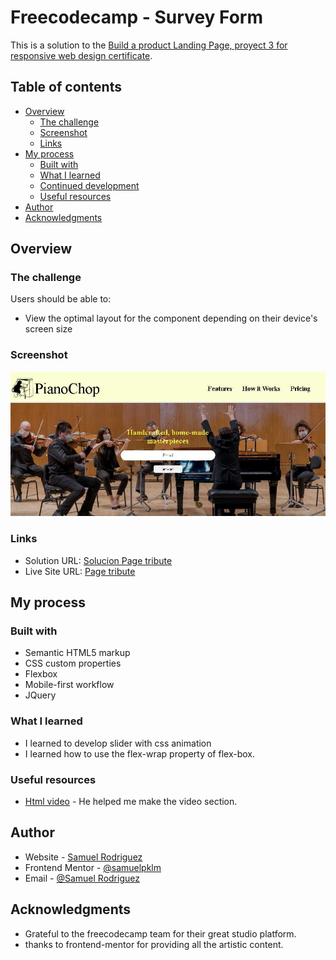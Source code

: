 # Freecodecamp - Survey Form

This is a solution to the [Build a product Landing Page, proyect 3 for responsive web design certificate](https://www.freecodecamp.org/learn/responsive-web-design/responsive-web-design-projects/build-a-tribute-page). 

## Table of contents

- [Overview](#overview)
  - [The challenge](#the-challenge)
  - [Screenshot](#screenshot)
  - [Links](#links)
- [My process](#my-process)
  - [Built with](#built-with)
  - [What I learned](#what-i-learned)
  - [Continued development](#continued-development)
  - [Useful resources](#useful-resources)
- [Author](#author)
- [Acknowledgments](#acknowledgments)

## Overview

### The challenge

Users should be able to:

- View the optimal layout for the component depending on their device's screen size

### Screenshot

![Faq acordion](./capture.jpg)


### Links

- Solution URL: [Solucion Page tribute](https://github.com/samuelpklm/freecodecamp-Responsive_Web_Design/tree/main/Proyecto%201%20-%20Build%20a%20Tribute%20Page)
- Live Site URL: [Page tribute](https://glowing-druid-b887c6.netlify.app/)

## My process

### Built with

- Semantic HTML5 markup
- CSS custom properties
- Flexbox
- Mobile-first workflow
- JQuery


### What I learned

- I learned to develop slider with css animation
- I learned how to use the flex-wrap property of flex-box.


### Useful resources

- [Html video](https://developer.mozilla.org/es/docs/Web/HTML/Element/video) - He helped me make the video section.


## Author

- Website - [Samuel Rodriguez](https://github.com/samuelpklm)
- Frontend Mentor - [@samuelpklm](https://www.frontendmentor.io/profile/samuelpklm)
- Email - [@Samuel Rodriguez](samuelr76@gmail.com)

## Acknowledgments
- Grateful to the freecodecamp team for their great studio platform.
- thanks to frontend-mentor for providing all the artistic content.